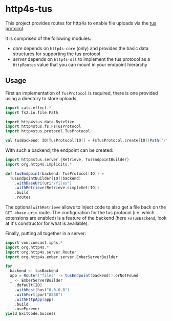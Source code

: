 # http4s-tus

This project provides routes for http4s to enable file uploads via the
[tus protocol](https://tus.io/protocols/resumable-upload).

It is comprised of the following modules:

- *core* depends on `http4s-core` (only) and provides the basic data
  structures for supporting the tus protocol
- *server* depends on `http4s-dsl` to implement the tus protocol as a
  `HttpRoutes` value that you can mount in your endpoint hierarchy

## Usage

First an implementation of `TusProtocol` is required, there is one
provided using a directory to store uploads.

```scala mdoc
import cats.effect.*
import fs2.io.file.Path

import http4stus.data.ByteSize
import http4stus.fs.FsTusProtocol
import http4stus.protocol.TusProtocol

val tusBackend: IO[TusProtocol[IO]] = FsTusProtocol.create[IO](Path("/tmp/tus-test"), Some(ByteSize.mb(500)))
```

With such a backend, the endpoint can be created:

```scala mdoc
import http4stus.server.{Retrieve, TusEndpointBuilder}
import org.http4s.implicits.*

def tusEndpoint(backend: TusProtocol[IO]) =
  TusEndpointBuilder[IO](backend)
    .withBaseUri(uri"/files")
    .withRetrieve(Retrieve.simpleGet[IO])
    .build
    .routes
```

The optional `withRetrieve` allows to inject code to also get a file
back on the `GET <base-uri>` route. The configuration for the tus
protocol (i.e. which extensions are enabled) is a feature of the
backend (here `FsTusBackend`, look at it's constructor for what is
available).

Finally, putting all together in a server:

```scala mdoc
import com.comcast.ip4s.*
import org.http4s.*
import org.http4s.server.Router
import org.http4s.ember.server.EmberServerBuilder

for
  backend <- tusBackend
  app = Router("files" -> tusEndpoint(backend)).orNotFound
  _ <- EmberServerBuilder
    .default[IO]
    .withHost(host"0.0.0.0")
    .withPort(port"8888")
    .withHttpApp(app)
    .build
    .useForever
yield ExitCode.Success
```
